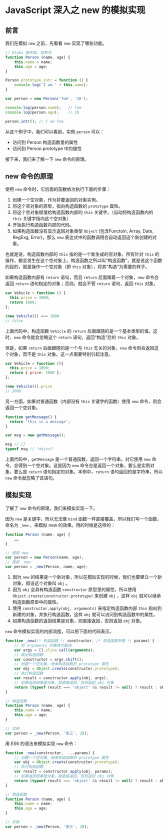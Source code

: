 # JavaScript 深入之 new 的模拟实现

## 前言

我们在模拟 `new` 之前，先看看 `new` 实现了哪些功能。

```javascript
// Otaku 御宅族，简称宅
function Person (name, age) {
    this.name = name;
    this.age = age;
}

Person.prototype.intr = function () {
    console.log('I am ' + this.name);
}

var person = new Person('Tom', '18');

console.log(person.name);   // Tom
console.log(person.age);    // 18

person.intr(); // I am Tom
```

从这个例子中，我们可以看到，实例 `person` 可以：

* 访问到 Person 构造函数里的属性
* 访问到 Person.prototype 中的属性

接下来，我们来了解一下 `new` 命令的原理。

## new 命令的原理

使用 `new` 命令时，它后面的函数依次执行下面的步骤：

1. 创建一个空对象，作为将要返回的对象实例。
2. 将这个空对象的原型，指向构造函数的 `prototype` 属性。
3. 将这个空对象赋值给构造函数内部的 `this` 关键字。（自动将构造函数内的 `this` 关键字指向这个空对象）
4. 开始执行构造函数内部的代码。
5. 如果构造函数没有显示返回对象类型 `Object` (包含Functoin, Array, Date, RegExg, Error)，那么 `new` 表达式中的函数调用会自动返回这个新创建的对象。

也就是说，构造函数内部的 `this` 指的是一个新生成的空对象，所有针对 `this` 的操作，都会发生在这个空对象上。构造函数之所以叫“构造函数”，就是说这个函数的目的，就是操作一个空对象（即 `this` 对象），将其“构造”为需要的样子。

如果构造函数内部有 `return` 语句，而且 `return` 后面跟着一个对象，`new` 命令会返回 `return` 语句指定的对象；否则，就会不管 `return` 语句，返回 `this` 对象。

```javascript
var Vehicle = function () {
  this.price = 1000;
  return 1000;
};

(new Vehicle()) === 1000
// false
```

上面代码中，构造函数 `Vehicle` 的 `return` 后面跟随的是一个基本类型的值。这时，`new` 命令就会忽略这个 `return` 语句，返回“构造”后的 `this` 对象。

但是，如果 `return` 后面跟随的是一个与 `this` 无关的对象，`new` 命令则会返回这个对象，而不是 `this` 对象。这一点需要特别引起注意。

```javascript
var Vehicle = function (){
  this.price = 1000;
  return { price: 2000 };
};

(new Vehicle()).price
// 2000
```

另一方面，如果对普通函数（内部没有 `this` 关键字的函数）使用 `new` 命令，则会返回一个空对象。

```javascript
function getMessage() {
  return 'this is a message';
}

var msg = new getMessage();

msg // {}
typeof msg // "object"
```

上面代码中，`getMessage` 是一个普通函数，返回一个字符串。对它使用 `new` 命令，会得到一个空对象。这是因为 `new` 命令总是返回一个对象，要么是实例对象，要么是 `return` 语句指定的对象。本例中，`return` 语句返回的是字符串，所以 `new` 命令就忽略了该语句。

## 模拟实现

了解了 `new` 命令的原理，我们来模拟实现一下。

因为 `new` 是关键字，所以无法像 `bind` 函数一样直接覆盖，所以我们写一个函数，命名为 `_new` ，来模拟 new 的效果。用的时候是这样的：

```javascript
function Person (name, age) {
    ……
}

// 使用 new
var person = new Person(name, age);
// 使用 _new
var person = _new(Person, name, age);
```

1. 因为 `new` 的结果是一个新对象，所以在模拟实现的时候，我们也要建立一个新对象，假设这个对象叫 `obj` 。
2. 因为 `obj` 会具有构造函数 `constructor` 原型里的属性，所以使用 `Object.create(constructor.prototype)` 来创建 `obj` ，这样 `obj` 就可以继承构造函数原型中的属性。
3. 使用 `constructor.apply(obj, arguments)` 来指定构造函数内部 `this` 指向到新建的对象，并执行构造函数，这样 `obj` 就可以访问到构造函数中的属性。
4. 如果构造函数的返回结果是对象，则直接返回，否则返回 `obj` 对象。

`new` 命令模拟实现的内部流程，可以用下面的代码表示。

```javascript
function _new(/* 构造函数 */ constructor, /* 构造函数参数 */ params) {
    // 将 arguments 对象转为数组
    var args = [].slice.call(arguments);
    // 取出构造函数
    var constructor = args.shift();
    // 创建一个空对象，继承构造函数的 prototype 属性
    var obj = Object.create(constructor.prototype);
    // 执行构造函数
    var result = constructor.apply(obj, args);
    // 如果返回结果是对象，就直接返回，否则返回 obj 对象
    return (typeof result === 'object' && result != null) ? result : obj;
}

// 构造函数
function Person (name, age) {
    this.name = name;
    this.age = age;
}

// 实例
var person = _new(Person, '张三', 28);
```

用 ES6 的语法来模拟实现 `new` 命令：

```javascript
function _new(constructor,  ...params) {
    // 创建一个空对象，继承构造函数的 prototype 属性
    var obj = Object.create(constructor.prototype);
    // 执行构造函数
    var result = constructor.apply(obj, params);
    // 如果返回结果是对象，就直接返回，否则返回 obj 对象
    return (typeof result === 'object' && result != null) ? result : obj;
}

// 构造函数
function Person (name, age) {
    this.name = name;
    this.age = age;
}

// 实例
var person = _new(Person, '张三', 28);
```